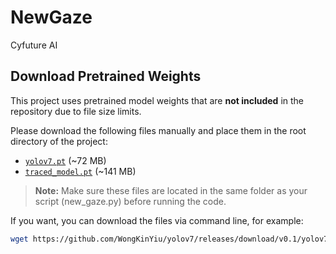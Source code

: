 # NewGaze
Cyfuture AI

## Download Pretrained Weights

This project uses pretrained model weights that are **not included** in the repository due to file size limits.

Please download the following files manually and place them in the root directory of the project:

- [`yolov7.pt`](https://github.com/WongKinYiu/yolov7/releases/download/v0.1/yolov7.pt) (~72 MB)  
- [`traced_model.pt`](#link-to-traced_model-download) (~141 MB)  

> **Note:** Make sure these files are located in the same folder as your script (new_gaze.py) before running the code.

If you want, you can download the files via command line, for example:

```bash
wget https://github.com/WongKinYiu/yolov7/releases/download/v0.1/yolov7.pt

